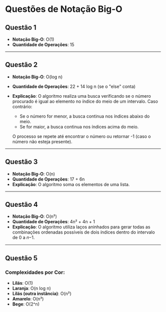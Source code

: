 # Questões de Notação Big-O

## Questão 1
- **Notação Big-O**: O(1)
- **Quantidade de Operações**: 15

---

## Questão 2
- **Notação Big-O**: O(log n)
- **Quantidade de Operações**: 22 + 14 log n (se o "else" conta)
- **Explicação**:
  O algoritmo realiza uma busca verificando se o número procurado é igual ao elemento no índice do meio de um intervalo. Caso contrário:
  - Se o número for menor, a busca continua nos índices abaixo do meio.
  - Se for maior, a busca continua nos índices acima do meio.
    
  O processo se repete até encontrar o número ou retornar -1 (caso o número não esteja presente).

---

## Questão 3
- **Notação Big-O**: O(n)
- **Quantidade de Operações**: 17 + 6n
- **Explicação**: O algoritmo soma os elementos de uma lista.

---

## Questão 4
- **Notação Big-O**: O(n²)
- **Quantidade de Operações**: 4n² + 4n + 1
- **Explicação**: O algoritmo utiliza laços aninhados para gerar todas as combinações ordenadas possíveis de dois índices dentro do intervalo de 0 a 𝑛−1.

---

## Questão 5
### Complexidades por Cor:
- **Lilás**: O(1)
- **Laranja**: O(n log n)
- **Lilás (outra instância)**: O(n²)
- **Amarelo**: O(n³)
- **Bege**: O(2^n)

